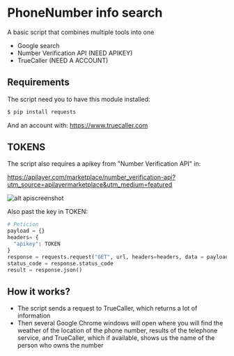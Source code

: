 
# PhoneNumber info search

A basic script that combines multiple tools into one
- Google search
- Number Verification API (NEED APIKEY)
- TrueCaller (NEED A ACCOUNT)



## Requirements

The script need you to have this module installed:

```bash
$ pip install requests
```

And an account with: https://www.truecaller.com 
## TOKENS

The script also requires a apikey from "Number Verification API" in:

https://apilayer.com/marketplace/number_verification-api?utm_source=apilayermarketplace&utm_medium=featured

![alt apiscreenshot](https://github.com/AguuZzz/NumberPhoneInfo/blob/main/screenshot.png?raw=true)

Also past the key in TOKEN:

```PYTHON
# Peticion
payload = {}
headers= {
  "apikey": TOKEN
}
response = requests.request("GET", url, headers=headers, data = payload)
status_code = response.status_code
result = response.json()
```
## How it works?
- The script sends a request to TrueCaller, which returns a lot of information
- Then several Google Chrome windows will open where you will find the weather of the location of the phone number, results of the telephone service, and TrueCaller, which if available, shows us the name of the person who owns the number
